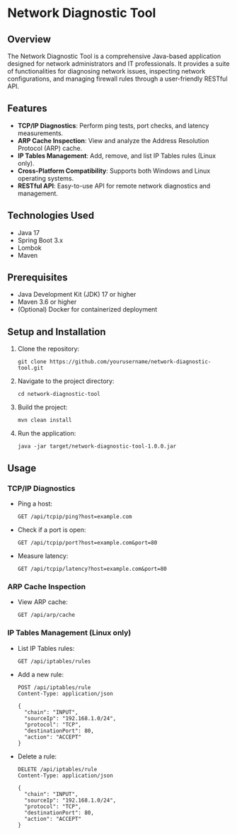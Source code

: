 # Network Diagnostic Tool

## Overview
The Network Diagnostic Tool is a comprehensive Java-based application designed for network administrators and IT professionals. It provides a suite of functionalities for diagnosing network issues, inspecting network configurations, and managing firewall rules through a user-friendly RESTful API.

## Features
- **TCP/IP Diagnostics**: Perform ping tests, port checks, and latency measurements.
- **ARP Cache Inspection**: View and analyze the Address Resolution Protocol (ARP) cache.
- **IP Tables Management**: Add, remove, and list IP Tables rules (Linux only).
- **Cross-Platform Compatibility**: Supports both Windows and Linux operating systems.
- **RESTful API**: Easy-to-use API for remote network diagnostics and management.

## Technologies Used
- Java 17
- Spring Boot 3.x
- Lombok
- Maven

## Prerequisites
- Java Development Kit (JDK) 17 or higher
- Maven 3.6 or higher
- (Optional) Docker for containerized deployment

## Setup and Installation
1. Clone the repository:
   ```
   git clone https://github.com/yourusername/network-diagnostic-tool.git
   ```

2. Navigate to the project directory:
   ```
   cd network-diagnostic-tool
   ```

3. Build the project:
   ```
   mvn clean install
   ```

4. Run the application:
   ```
   java -jar target/network-diagnostic-tool-1.0.0.jar
   ```

## Usage

### TCP/IP Diagnostics
- Ping a host:
  ```
  GET /api/tcpip/ping?host=example.com
  ```

- Check if a port is open:
  ```
  GET /api/tcpip/port?host=example.com&port=80
  ```

- Measure latency:
  ```
  GET /api/tcpip/latency?host=example.com&port=80
  ```

### ARP Cache Inspection
- View ARP cache:
  ```
  GET /api/arp/cache
  ```

### IP Tables Management (Linux only)
- List IP Tables rules:
  ```
  GET /api/iptables/rules
  ```

- Add a new rule:
  ```
  POST /api/iptables/rule
  Content-Type: application/json
  
  {
    "chain": "INPUT",
    "sourceIp": "192.168.1.0/24",
    "protocol": "TCP",
    "destinationPort": 80,
    "action": "ACCEPT"
  }
  ```

- Delete a rule:
  ```
  DELETE /api/iptables/rule
  Content-Type: application/json
  
  {
    "chain": "INPUT",
    "sourceIp": "192.168.1.0/24",
    "protocol": "TCP",
    "destinationPort": 80,
    "action": "ACCEPT"
  }
  ```

